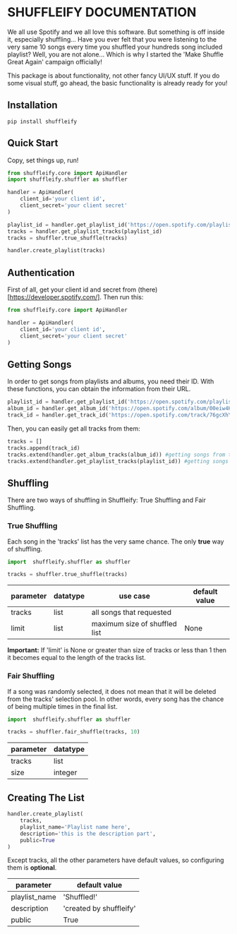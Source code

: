 # SHUFFLEIFY DOCUMENTATION

We all use Spotify and we all love this software. But something is off inside it, especially shuffling... Have you ever felt that you were listening to the very same 10 songs every time you shuffled your hundreds song included playlist? Well, you are not alone... Which is why I started the 'Make Shuffle Great Again' campaign officially!

This package is about functionality, not other fancy UI/UX stuff. If you do some visual stuff, go ahead, the basic functionality is already ready for you!

## Installation

```
pip install shuffleify
```

## Quick Start

Copy, set things up, run!

```python
from shuffleify.core import ApiHandler
import shuffleify.shuffler as shuffler

handler = ApiHandler(
    client_id='your client id',
    client_secret='your client secret'
)

playlist_id = handler.get_playlist_id('https://open.spotify.com/playlist/51gVMBShUWyqVcc3F65J2g?si=c8e60dc7f2494cc7')
tracks = handler.get_playlist_tracks(playlist_id)
tracks = shuffler.true_shuffle(tracks)

handler.create_playlist(tracks)
```

## Authentication

First of all, get your client id and secret from (there)[https://developer.spotify.com/]. Then run this:

```python
from shuffleify.core import ApiHandler

handler = ApiHandler(
    client_id='your client id',
    client_secret='your client secret'
)
```
## Getting Songs

In order to get songs from playlists and albums, you need their ID. With these functions, you can obtain the information from their URL.

```python
playlist_id = handler.get_playlist_id('https://open.spotify.com/playlist/51gVMBShUWyqVcc3F65J2g?si=c8e60dc7f2494cc7')
album_id = handler.get_album_id('https://open.spotify.com/album/00eiw4KOJZ7eC3NBEpmH4C?si=TWb4oQBEQqODOeTjpwBSqw')
track_id = handler.get_track_id('https://open.spotify.com/track/76gcXhY3Zv6wW0BTe9nHJo?si=1f4f118a1fdf40fe')
```

Then, you can easily get all tracks from them:

```python
tracks = []
tracks.append(track_id)
tracks.extend(handler.get_album_tracks(album_id)) #getting songs from the album
tracks.extend(handler.get_playlist_tracks(playlist_id)) #getting songs from the playlist
```

## Shuffling

There are two ways of shuffling in Shuffleify: True Shuffling and Fair Shuffling.

### True Shuffling

Each song in the 'tracks' list has the very same chance. The only **true** way of shuffling.

```python
import  shuffleify.shuffler as shuffler

tracks = shuffler.true_shuffle(tracks)
```

| parameter | datatype | use case | default value |
| --- | --- | --- | --- |
| tracks | list | all songs that requested | |
| limit | list | maximum size of shuffled list | None |

**Important:** If 'limit' is None or greater than size of tracks or less than 1 then it becomes equal to the length of the tracks list.

### Fair Shuffling

If a song was randomly selected, it does not mean that it will be deleted from the tracks' selection pool. In other words, every song has the chance of being multiple times in the final list.

```python
import  shuffleify.shuffler as shuffler

tracks = shuffler.fair_shuffle(tracks, 10)
```

| parameter | datatype |
| --- | --- |
| tracks | list |
| size | integer |

## Creating The List

```python
handler.create_playlist(
    tracks,
    playlist_name='Playlist name here',
    description='this is the description part',
    public=True
)
```

Except tracks, all the other parameters have default values, so configuring them is **optional**.

| parameter | default value | 
| --- | --- |
| playlist_name | 'Shuffled!' |
| description | 'created by shuffleify' |
| public | True |